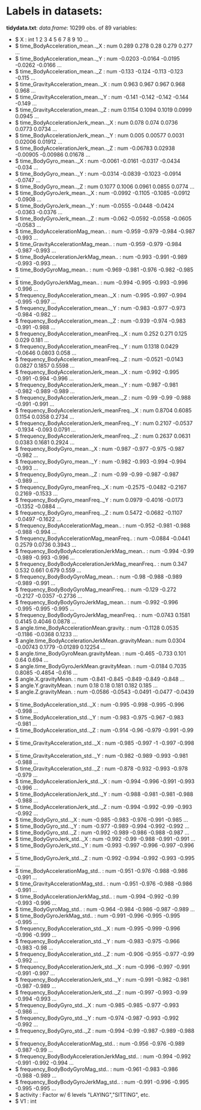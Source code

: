 Labels in datasets:
===================

__tidydata.txt__:
_data.frame_:  10299 obs. of  89 variables:
* $ X                                                : int  1 2 3 4 5 6 7 8 9 10 ...
* $ time_BodyAcceleration_mean.._X                   : num  0.289 0.278 0.28 0.279 0.277 ...
* $ time_BodyAcceleration_mean.._Y                   : num  -0.0203 -0.0164 -0.0195 -0.0262 -0.0166 ...
* $ time_BodyAcceleration_mean.._Z                   : num  -0.133 -0.124 -0.113 -0.123 -0.115 ...
* $ time_GravityAcceleration_mean.._X                : num  0.963 0.967 0.967 0.968 0.968 ...
* $ time_GravityAcceleration_mean.._Y                : num  -0.141 -0.142 -0.142 -0.144 -0.149 ...
* $ time_GravityAcceleration_mean.._Z                : num  0.1154 0.1094 0.1019 0.0999 0.0945 ...
* $ time_BodyAccelerationJerk_mean.._X               : num  0.078 0.074 0.0736 0.0773 0.0734 ...
* $ time_BodyAccelerationJerk_mean.._Y               : num  0.005 0.00577 0.0031 0.02006 0.01912 ...
* $ time_BodyAccelerationJerk_mean.._Z               : num  -0.06783 0.02938 -0.00905 -0.00986 0.01678 ...
* $ time_BodyGyro_mean.._X                           : num  -0.0061 -0.0161 -0.0317 -0.0434 -0.034 ...
* $ time_BodyGyro_mean.._Y                           : num  -0.0314 -0.0839 -0.1023 -0.0914 -0.0747 ...
* $ time_BodyGyro_mean.._Z                           : num  0.1077 0.1006 0.0961 0.0855 0.0774 ...
* $ time_BodyGyroJerk_mean.._X                       : num  -0.0992 -0.1105 -0.1085 -0.0912 -0.0908 ...
* $ time_BodyGyroJerk_mean.._Y                       : num  -0.0555 -0.0448 -0.0424 -0.0363 -0.0376 ...
* $ time_BodyGyroJerk_mean.._Z                       : num  -0.062 -0.0592 -0.0558 -0.0605 -0.0583 ...
* $ time_BodyAccelerationMag_mean..                  : num  -0.959 -0.979 -0.984 -0.987 -0.993 ...
* $ time_GravityAccelerationMag_mean..               : num  -0.959 -0.979 -0.984 -0.987 -0.993 ...
* $ time_BodyAccelerationJerkMag_mean..              : num  -0.993 -0.991 -0.989 -0.993 -0.993 ...
* $ time_BodyGyroMag_mean..                          : num  -0.969 -0.981 -0.976 -0.982 -0.985 ...
* $ time_BodyGyroJerkMag_mean..                      : num  -0.994 -0.995 -0.993 -0.996 -0.996 ...
* $ frequency_BodyAcceleration_mean.._X              : num  -0.995 -0.997 -0.994 -0.995 -0.997 ...
* $ frequency_BodyAcceleration_mean.._Y              : num  -0.983 -0.977 -0.973 -0.984 -0.982 ...
* $ frequency_BodyAcceleration_mean.._Z              : num  -0.939 -0.974 -0.983 -0.991 -0.988 ...
* $ frequency_BodyAcceleration_meanFreq.._X          : num  0.252 0.271 0.125 0.029 0.181 ...
* $ frequency_BodyAcceleration_meanFreq.._Y          : num  0.1318 0.0429 -0.0646 0.0803 0.058 ...
* $ frequency_BodyAcceleration_meanFreq.._Z          : num  -0.0521 -0.0143 0.0827 0.1857 0.5598 ...
* $ frequency_BodyAccelerationJerk_mean.._X          : num  -0.992 -0.995 -0.991 -0.994 -0.996 ...
* $ frequency_BodyAccelerationJerk_mean.._Y          : num  -0.987 -0.981 -0.982 -0.989 -0.989 ...
* $ frequency_BodyAccelerationJerk_mean.._Z          : num  -0.99 -0.99 -0.988 -0.991 -0.991 ...
* $ frequency_BodyAccelerationJerk_meanFreq.._X      : num  0.8704 0.6085 0.1154 0.0358 0.2734 ...
* $ frequency_BodyAccelerationJerk_meanFreq.._Y      : num  0.2107 -0.0537 -0.1934 -0.093 0.0791 ...
* $ frequency_BodyAccelerationJerk_meanFreq.._Z      : num  0.2637 0.0631 0.0383 0.1681 0.2924 ...
* $ frequency_BodyGyro_mean.._X                      : num  -0.987 -0.977 -0.975 -0.987 -0.982 ...
* $ frequency_BodyGyro_mean.._Y                      : num  -0.982 -0.993 -0.994 -0.994 -0.993 ...
* $ frequency_BodyGyro_mean.._Z                      : num  -0.99 -0.99 -0.987 -0.987 -0.989 ...
* $ frequency_BodyGyro_meanFreq.._X                  : num  -0.2575 -0.0482 -0.2167 0.2169 -0.1533 ...
* $ frequency_BodyGyro_meanFreq.._Y                  : num  0.0979 -0.4016 -0.0173 -0.1352 -0.0884 ...
* $ frequency_BodyGyro_meanFreq.._Z                  : num  0.5472 -0.0682 -0.1107 -0.0497 -0.1622 ...
* $ frequency_BodyAccelerationMag_mean..             : num  -0.952 -0.981 -0.988 -0.988 -0.994 ...
* $ frequency_BodyAccelerationMag_meanFreq..         : num  -0.0884 -0.0441 0.2579 0.0736 0.3943 ...
* $ frequency_BodyBodyAccelerationJerkMag_mean..     : num  -0.994 -0.99 -0.989 -0.993 -0.996 ...
* $ frequency_BodyBodyAccelerationJerkMag_meanFreq.. : num  0.347 0.532 0.661 0.679 0.559 ...
* $ frequency_BodyBodyGyroMag_mean..                 : num  -0.98 -0.988 -0.989 -0.989 -0.991 ...
* $ frequency_BodyBodyGyroMag_meanFreq..             : num  -0.129 -0.272 -0.2127 -0.0357 -0.2736 ...
* $ frequency_BodyBodyGyroJerkMag_mean..             : num  -0.992 -0.996 -0.995 -0.995 -0.995 ...
* $ frequency_BodyBodyGyroJerkMag_meanFreq..         : num  -0.0743 0.1581 0.4145 0.4046 0.0878 ...
* $ angle.time_BodyAccelerationMean.gravity.         : num  -0.1128 0.0535 -0.1186 -0.0368 0.1233 ...
* $ angle.time_BodyAccelerationJerkMean..gravityMean.: num  0.0304 -0.00743 0.1779 -0.01289 0.12254 ...
* $ angle.time_BodyGyroMean.gravityMean.             : num  -0.465 -0.733 0.101 0.64 0.694 ...
* $ angle.time_BodyGyroJerkMean.gravityMean.         : num  -0.0184 0.7035 0.8085 -0.4854 -0.616 ...
* $ angle.X.gravityMean.                             : num  -0.841 -0.845 -0.849 -0.849 -0.848 ...
* $ angle.Y.gravityMean.                             : num  0.18 0.18 0.181 0.182 0.185 ...
* $ angle.Z.gravityMean.                             : num  -0.0586 -0.0543 -0.0491 -0.0477 -0.0439 ...
* $ time_BodyAcceleration_std.._X                    : num  -0.995 -0.998 -0.995 -0.996 -0.998 ...
* $ time_BodyAcceleration_std.._Y                    : num  -0.983 -0.975 -0.967 -0.983 -0.981 ...
* $ time_BodyAcceleration_std.._Z                    : num  -0.914 -0.96 -0.979 -0.991 -0.99 ...
* $ time_GravityAcceleration_std.._X                 : num  -0.985 -0.997 -1 -0.997 -0.998 ...
* $ time_GravityAcceleration_std.._Y                 : num  -0.982 -0.989 -0.993 -0.981 -0.988 ...
* $ time_GravityAcceleration_std.._Z                 : num  -0.878 -0.932 -0.993 -0.978 -0.979 ...
* $ time_BodyAccelerationJerk_std.._X                : num  -0.994 -0.996 -0.991 -0.993 -0.996 ...
* $ time_BodyAccelerationJerk_std.._Y                : num  -0.988 -0.981 -0.981 -0.988 -0.988 ...
* $ time_BodyAccelerationJerk_std.._Z                : num  -0.994 -0.992 -0.99 -0.993 -0.992 ...
* $ time_BodyGyro_std.._X                            : num  -0.985 -0.983 -0.976 -0.991 -0.985 ...
* $ time_BodyGyro_std.._Y                            : num  -0.977 -0.989 -0.994 -0.992 -0.992 ...
* $ time_BodyGyro_std.._Z                            : num  -0.992 -0.989 -0.986 -0.988 -0.987 ...
* $ time_BodyGyroJerk_std.._X                        : num  -0.992 -0.99 -0.988 -0.991 -0.991 ...
* $ time_BodyGyroJerk_std.._Y                        : num  -0.993 -0.997 -0.996 -0.997 -0.996 ...
* $ time_BodyGyroJerk_std.._Z                        : num  -0.992 -0.994 -0.992 -0.993 -0.995 ...
* $ time_BodyAccelerationMag_std..                   : num  -0.951 -0.976 -0.988 -0.986 -0.991 ...
* $ time_GravityAccelerationMag_std..                : num  -0.951 -0.976 -0.988 -0.986 -0.991 ...
* $ time_BodyAccelerationJerkMag_std..               : num  -0.994 -0.992 -0.99 -0.993 -0.996 ...
* $ time_BodyGyroMag_std..                           : num  -0.964 -0.984 -0.986 -0.987 -0.989 ...
* $ time_BodyGyroJerkMag_std..                       : num  -0.991 -0.996 -0.995 -0.995 -0.995 ...
* $ frequency_BodyAcceleration_std.._X               : num  -0.995 -0.999 -0.996 -0.996 -0.999 ...
* $ frequency_BodyAcceleration_std.._Y               : num  -0.983 -0.975 -0.966 -0.983 -0.98 ...
* $ frequency_BodyAcceleration_std.._Z               : num  -0.906 -0.955 -0.977 -0.99 -0.992 ...
* $ frequency_BodyAccelerationJerk_std.._X           : num  -0.996 -0.997 -0.991 -0.991 -0.997 ...
* $ frequency_BodyAccelerationJerk_std.._Y           : num  -0.991 -0.982 -0.981 -0.987 -0.989 ...
* $ frequency_BodyAccelerationJerk_std.._Z           : num  -0.997 -0.993 -0.99 -0.994 -0.993 ...
* $ frequency_BodyGyro_std.._X                       : num  -0.985 -0.985 -0.977 -0.993 -0.986 ...
* $ frequency_BodyGyro_std.._Y                       : num  -0.974 -0.987 -0.993 -0.992 -0.992 ...
* $ frequency_BodyGyro_std.._Z                       : num  -0.994 -0.99 -0.987 -0.989 -0.988 ...
* $ frequency_BodyAccelerationMag_std..              : num  -0.956 -0.976 -0.989 -0.987 -0.99 ...
* $ frequency_BodyBodyAccelerationJerkMag_std..      : num  -0.994 -0.992 -0.991 -0.992 -0.994 ...
* $ frequency_BodyBodyGyroMag_std..                  : num  -0.961 -0.983 -0.986 -0.988 -0.989 ...
* $ frequency_BodyBodyGyroJerkMag_std..              : num  -0.991 -0.996 -0.995 -0.995 -0.995 ...
* $ activity                                         : Factor w/ 6 levels "LAYING","SITTING", etc.
* $ V1                                               : int 
